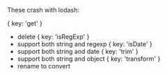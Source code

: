 These crash with lodash:

{ key: 'get' }
  - delete
{ key: 'isRegExp' }
  - support both string and regexp
{ key: 'isDate' }
  - support both string and date
{ key: 'trim' }
  - support both string and object
{ key: 'transform' }
  - rename to convert
